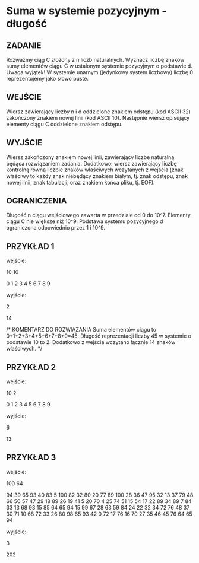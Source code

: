 # Suma w systemie pozycyjnym - długość

## ZADANIE
Rozważmy ciąg C złożony z n liczb naturalnych. Wyznacz liczbę znaków sumy elementów ciągu C w ustalonym systemie pozycyjnym o podstawie d.
Uwaga wyjątek! W systemie unarnym (jedynkowy system liczbowy) liczbę 0 reprezentujemy jako słowo puste.

## WEJŚCIE

Wiersz zawierający liczby n i d oddzielone znakiem odstępu (kod ASCII 32) zakończony znakiem nowej linii (kod ASCII 10). Następnie wiersz opisujący elementy ciągu C oddzielone znakiem odstępu.

## WYJŚCIE

Wiersz zakończony znakiem nowej linii, zawierający liczbę naturalną będąca rozwiązaniem zadania.
Dodatkowo: wiersz zawierający liczbę kontrolną równą liczbie znaków właściwych wczytanych z wejścia (znak właściwy to każdy znak niebędący znakiem białym, tj. znak odstępu, znak nowej linii, znak tabulacji, oraz znakiem końca pliku, tj. EOF).

 

## OGRANICZENIA

Długość n ciągu wejściowego zawarta w przedziale od 0 do 10^7. Elementy ciągu C nie większe niż 10^9. Podstawa systemu pozycyjnego d ograniczona odpowiednio przez 1 i 10^9.
 

## PRZYKŁAD 1

wejście:

10 10

0 1 2 3 4 5 6 7 8 9

wyjście:

2

14


/* KOMENTARZ DO ROZWIĄZANIA
Suma elementów ciągu to 0+1+2+3+4+5+6+7+8+9=45. Długość reprezentacji liczby 45 w systemie o podstawie 10 to 2.
Dodatkowo z wejścia wczytano łącznie 14 znaków właściwych. */

## PRZYKŁAD 2

wejście:

10 2

0 1 2 3 4 5 6 7 8 9

wyjście:

6

13
 
## PRZYKŁAD 3

wejście:

100 64

94 39 65 93 40 83 5 100 82 32 80 20 77 89 100 28 36 47 95 32 13 37 79 48 66 50 57 47 29 18 89 26 19 41 5 20 70 4 25 74 51 15 54 17 22 89 34 89 7 84 33 13 68 93 15 85 64 65 94 15 99 67 28 63 59 84 24 22 32 34 72 76 48 37 30 71 10 68 72 33 26 80 98 65 93 42 0 72 17 76 16 70 27 35 46 45 76 64 65 94

wyjście:

3

202
